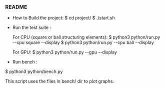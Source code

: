 ### README ###

- How to Build the project:
  $ cd project/
  $ ./start.sh

- Run the test suite :

  For CPU (square or ball structuring elements):
  $ python3 python/run.py --cpu square --display
  $ python3 python/run.py --cpu ball --display
 
  For GPU:
  $ python3 python/run.py --gpu --display

- Run bench :

$ python3 python/bench.py

This script uses the files in bench/ dir to plot graphs.
